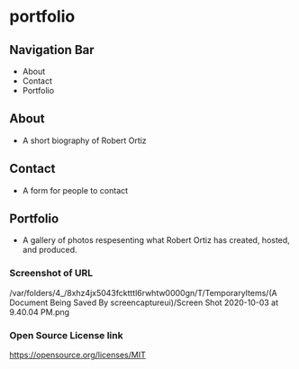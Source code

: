 # portfolio
## Navigation Bar
- About
- Contact
- Portfolio

## About
- A short biography of Robert Ortiz 

## Contact
- A form for people to contact

## Portfolio
- A gallery of photos respesenting what Robert Ortiz has created, hosted, and produced.

### Screenshot of URL
/var/folders/4_/8xhz4jx5043fcktttl6rwhtw0000gn/T/TemporaryItems/(A Document Being Saved By screencaptureui)/Screen Shot 2020-10-03 at 9.40.04 PM.png

### Open Source License link 
https://opensource.org/licenses/MIT
